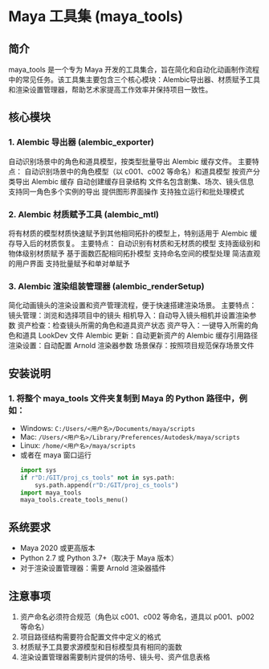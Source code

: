 # Maya 工具集 (maya_tools)
## 简介
maya_tools 是一个专为 Maya 开发的工具集合，旨在简化和自动化动画制作流程中的常见任务。该工具集主要包含三个核心模块：Alembic导出器、材质赋予工具和渲染设置管理器，帮助艺术家提高工作效率并保持项目一致性。
## 核心模块
### 1. Alembic 导出器 (alembic_exporter)
自动识别场景中的角色和道具模型，按类型批量导出 Alembic 缓存文件。
主要特点：
自动识别场景中的角色模型（以 c001、c002 等命名）和道具模型
按资产分类导出 Alembic 缓存
自动创建缓存目录结构
文件名包含剧集、场次、镜头信息
支持同一角色多个实例的导出
提供图形界面操作
支持独立运行和批处理模式
### 2. Alembic 材质赋予工具 (alembic_mtl)
将有材质的模型材质快速赋予到其他相同拓扑的模型上，特别适用于 Alembic 缓存导入后的材质恢复。
主要特点：
自动识别有材质和无材质的模型
支持面级别和物体级别材质赋予
基于面数匹配相同拓扑模型
支持命名空间的模型处理
简洁直观的用户界面
支持批量赋予和单对单赋予
### 3. Alembic 渲染组装管理器 (alembic_renderSetup)
简化动画镜头的渲染设置和资产管理流程，便于快速搭建渲染场景。
主要特点：
镜头管理：浏览和选择项目中的镜头
相机导入：自动导入镜头相机并设置渲染参数
资产检查：检查镜头所需的角色和道具资产状态
资产导入：一键导入所需的角色和道具 LookDev 文件
Alembic 更新：自动更新资产的 Alembic 缓存引用路径
渲染设置：自动配置 Arnold 渲染器参数
场景保存：按照项目规范保存场景文件

## 安装说明
### 1. 将整个 maya_tools 文件夹复制到 Maya 的 Python 路径中，例如：
* Windows: `C:/Users/<用户名>/Documents/maya/scripts`
* Mac: `/Users/<用户名>/Library/Preferences/Autodesk/maya/scripts`
* Linux: `/home/<用户名>/maya/scripts`
* 或者在 maya 窗口运行
    ```python
    import sys
    if r"D:/GIT/proj_cs_tools" not in sys.path:
        sys.path.append(r"D:/GIT/proj_cs_tools")
    import maya_tools
    maya_tools.create_tools_menu()
    ```

## 系统要求
* Maya 2020 或更高版本
* Python 2.7 或 Python 3.7+（取决于 Maya 版本）
* 对于渲染设置管理器：需要 Arnold 渲染器插件

## 注意事项
1. 资产命名必须符合规范（角色以 c001、c002 等命名，道具以 p001、p002 等命名）
2. 项目路径结构需要符合配置文件中定义的格式
3. 材质赋予工具要求源模型和目标模型具有相同的面数
4. 渲染设置管理器需要制片提供的场号、镜头号、资产信息表格